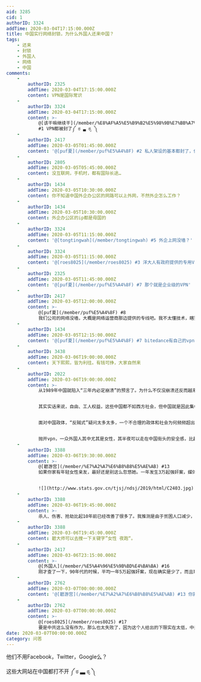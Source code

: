 ```yaml
---
aid: 3285
cid: 1
authorID: 3324
addTime: 2020-03-04T17:15:00.000Z
title: 中国实行网络封锁，为什么外国人还来中国？
tags:
    - 还来
    - 封锁
    - 外国人
    - 网络
    - 中国
comments:
    -
        authorID: 2325
        addTime: 2020-03-04T17:15:00.000Z
        content: VPN是国际常识
    -
        authorID: 3324
        addTime: 2020-03-04T17:15:00.000Z
        content: >-
            @[该干嘛继续干](/member/%E8%AF%A5%E5%B9%B2%E5%98%9B%E7%BB%A7%E7%BB%AD%E5%B9%B2)
            #1 VPN都被封了༼ ಠ ▃ ಠೃ ༽
    -
        authorID: 2417
        addTime: 2020-03-05T01:45:00.000Z
        content: '@[puf夏](/member/puf%E5%A4%8F) #2 私人架设的基本都封了，但是洋大人有政府提供的专用VPN。'
    -
        authorID: 2805
        addTime: 2020-03-05T05:45:00.000Z
        content: 没互联网，手机时，都有国际长途…
    -
        authorID: 1434
        addTime: 2020-03-05T10:30:00.000Z
        content: 你不知道中国外企办公区的网路可以上外网，不然外企怎么工作？
    -
        authorID: 1434
        addTime: 2020-03-05T10:30:00.000Z
        content: 外企办公区的ip都是母国的
    -
        authorID: 3324
        addTime: 2020-03-05T11:15:00.000Z
        content: '@[tongtingwah](/member/tongtingwah) #5 外企上网没墙？'
    -
        authorID: 3324
        addTime: 2020-03-05T11:15:00.000Z
        content: '@[roes8025](/member/roes8025) #3 洋大人有政府提供的专用VPN，是什么VPN༼ ಠ ▃ ಠೃ ༽'
    -
        authorID: 2325
        addTime: 2020-03-05T11:45:00.000Z
        content: '@[puf夏](/member/puf%E5%A4%8F) #7 那个就是企业级的VPN'
    -
        authorID: 2417
        addTime: 2020-03-05T12:00:00.000Z
        content: >-
            @[puf夏](/member/puf%E5%A4%8F) #8
            我们公司的网络没墙，大概是网络运营商那边提供的专线吧。我不太懂技术，瞎猜的。
    -
        authorID: 1434
        addTime: 2020-03-05T12:15:00.000Z
        content: '@[puf夏](/member/puf%E5%A4%8F) #7 bitedance有自己的vpn软件seal.'
    -
        authorID: 3438
        addTime: 2020-03-06T19:00:00.000Z
        content: 天下熙熙，皆为利往。有钱可挣，大家自然来
    -
        authorID: 2022
        addTime: 2020-03-06T19:00:00.000Z
        content: >-
            从1989年中国就陷入“三年内必定崩溃”的预言了。为什么不仅没崩溃还反而越来越红红火火？


            其实实话来说，自由、工人权益，这些中国都不如西方社会，但中国就是因此集中生产力追赶上来的。客观讲，先谈吃饱穿暖，再谈自由权益，这是救了中国人民。


            面对中国政体，“反贼式”疑问太多太多，一个不合理的政体和社会为何频频超出个人认知？我觉得可能是个人认知出了偏差，因为中国并有没那么差。


            抛开vpn，一众外国人其中尤其是女性，其半夜可以走在中国街头的安全感，比起YouTube刷视频和骂川普的自由，可能她心里有杆秤。
    -
        authorID: 3388
        addTime: 2020-03-06T19:30:00.000Z
        content: >-
            @[碧游宫](/member/%E7%A2%A7%E6%B8%B8%E5%AE%AB) #13
            如果你家有年轻女性亲友，最好还是别这么忽悠她。一年发生3万起强奸案，媒体报道的只是冰山一角而已。


            ![](http://www.stats.gov.cn/tjsj/ndsj/2019/html/C2403.jpg)
    -
        authorID: 3388
        addTime: 2020-03-06T19:45:00.000Z
        content: >-
            杀人、伤害、抢劫比起10年前已经改善了很多了。我推测是由于贫困人口减少，谋财害命的亡命之徒自然就少了。但是强奸、拐卖妇女儿童的数量基本持平。诈骗的增长了好几倍。
    -
        authorID: 3388
        addTime: 2020-03-06T19:45:00.000Z
        content: 碧大师可以去搜一下关键字”女性 夜跑“。
    -
        authorID: 2417
        addTime: 2020-03-06T23:15:00.000Z
        content: >-
            @[外国人](/member/%E5%A4%96%E5%9B%BD%E4%BA%BA) #16
            刚才查了一下，90年代的时候，平均一年5万起强奸案，现在确实是少了，而且现在的分母也变大了，实际的犯罪率要低很多，另外30000起强奸案，虽然听上去很多，这只是没跟国外比，美国是4亿人口8万起，日本是1.25亿人口4000起，横向比较，中国的犯罪率并不高，而且中国的平均警力好像是是世界倒数第三还是第四，跟瑞典芬兰这种极富国家相当。当然客观的说，强奸案犯罪率下降也不全是警察的功劳，这跟中国嫖娼价格便宜也有关系，几百块钱避免一次犯罪还是很划算的
    -
        authorID: 2762
        addTime: 2020-03-07T00:00:00.000Z
        content: '@[碧游宫](/member/%E7%A2%A7%E6%B8%B8%E5%AE%AB) #13 你就欠一个病毒，入住放舱医院了'
    -
        authorID: 2762
        addTime: 2020-03-07T00:00:00.000Z
        content: >-
            @[roes8025](/member/roes8025) #17
            要是中共这么没有作为，那么也太失败了，因为这个人给出的下限实在太低，中共的统治相对还说十分差距的，负面意义大。
date: 2020-03-07T00:00:00.000Z
category: 问答
---
```


他们不用Facebook，Twitter，Google么？

这些大网站在中国都打不开 ༼ ಠ ▃ ಠೃ ༽

